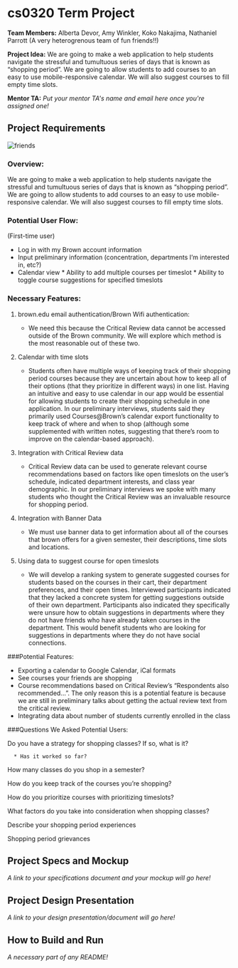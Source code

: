 # cs0320 Term Project

**Team Members:** 
Alberta Devor, Amy Winkler, Koko Nakajima, Nathaniel Parrott
(A very heterogrenous team of fun friends!!)

**Project Idea:** 
We are going to make a web application to help students navigate the stressful and tumultuous series of days that is known as “shopping period”. We are going to allow students to add courses to an easy to use mobile-responsive calendar. We will also suggest courses to fill empty time slots.

**Mentor TA:** _Put your mentor TA's name and email here once you're assigned one!_

## Project Requirements
![friends](http://i.imgur.com/NH3osox.png)
### Overview:
We are going to make a web application to help students navigate the stressful and tumultuous series of days that is known as “shopping period”. We are going to allow students to add courses to an easy to use mobile-responsive calendar. We will also suggest courses to fill empty time slots.
### Potential User Flow:
(First-time user)
 * Log in with my Brown account information
* Input preliminary information (concentration, departments I’m interested in, etc?)
* Calendar view
      * Ability to add multiple courses per timeslot
      * Ability to toggle course suggestions for specified timeslots

### Necessary Features:
1. brown.edu email authentication/Brown Wifi authentication:

      * We need this because the Critical Review data cannot be accessed outside of the Brown community. We will explore which method is the most reasonable out of these two. 

2. Calendar with time slots

      * Students often have multiple ways of keeping track of their shopping period courses because they are uncertain about how to keep all of their options (that they prioritize in different ways) in one list. Having an intuitive and easy to use calendar in our app would be essential for allowing students to create their shopping schedule in one application. In our preliminary interviews, students said they primarily used Courses@Brown’s calendar export functionality to keep track of where and when to shop (although some supplemented with written notes, suggesting that there’s room to improve on the calendar-based approach).

3. Integration with Critical Review data

      * Critical Review data can be used to generate relevant course recommendations based on factors like open timeslots on the user’s schedule, indicated department interests, and class year demographic. In our preliminary interviews we spoke with many students who thought the Critical Review was an invaluable resource for shopping period.

4. Integration with Banner Data

      *  We must use banner data to get information about all of the courses that brown offers for a given semester, their descriptions, time slots and locations.

5. Using data to suggest course for open timeslots

      *  We will develop a ranking system to generate suggested courses for students based on the courses in their cart, their department preferences, and their open times. Interviewed participants indicated that they lacked a concrete system for getting suggestions outside of their own department. Participants also indicated they specifically were unsure how to obtain suggestions in departments where they do not have friends who have already taken courses in the department. This would benefit students who are looking for suggestions in departments where they do not have social connections.

###Potential Features:

* Exporting a calendar to Google Calendar, iCal formats
* See courses your friends are shopping
* Course recommendations based on Critical Review’s “Respondents also recommended…”. The only reason this is a potential feature is because we are still in preliminary talks about getting the actual review text from the critical review.
* Integrating data about number of students currently enrolled in the class

###Questions We Asked Potential Users:

Do you have a strategy for shopping classes? If so, what is it?

      * Has it worked so far?
How many classes do you shop in a semester?

How do you keep track of the courses you’re shopping?

How do you prioritize courses with prioritizing timeslots?

What factors do you take into consideration when shopping classes?

Describe your shopping period experiences

Shopping period grievances


## Project Specs and Mockup
_A link to your specifications document and your mockup will go here!_

## Project Design Presentation
_A link to your design presentation/document will go here!_

## How to Build and Run
_A necessary part of any README!_
